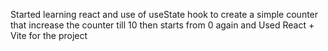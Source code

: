 Started learning react and use of useState hook to create a simple counter that increase the counter till 10 then starts from 0 again and 
Used React + Vite for the project 
